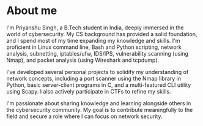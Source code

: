 # About me
I'm Priyanshu Singh, a B.Tech student in India, deeply immersed in the world of cybersecurity. My CS background has provided a solid foundation, and I spend most of my time expanding my knowledge and skills. I'm proficient in Linux command line, Bash and Python scripting, network analysis, subnetting, iptables/ufw, IDS/IPS, vulnerability scanning (using Nmap), and packet analysis (using Wireshark and tcpdump).

I've developed several personal projects to solidify my understanding of network concepts, including a port scanner using the Nmap library in Python, basic server-client programs in C, and a multi-featured CLI utility using Scapy. I also actively participate in CTFs to refine my skills.

I'm passionate about sharing knowledge and learning alongside others in the cybersecurity community. My goal is to contribute meaningfully to the field and secure a role where I can focus on network security.